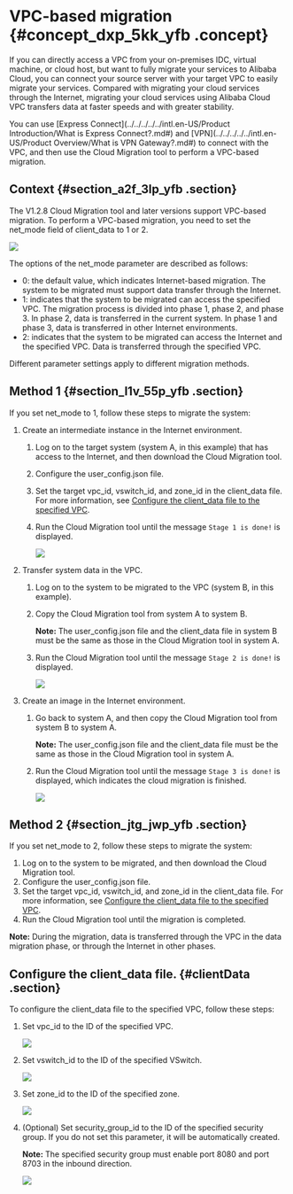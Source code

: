 # VPC-based migration {#concept_dxp_5kk_yfb .concept}

If you can directly access a VPC from your on-premises IDC, virtual machine, or cloud host, but want to fully migrate your services to Alibaba Cloud, you can connect your source server with your target VPC to easily migrate your services. Compared with migrating your cloud services through the Internet, migrating your cloud services using Alibaba Cloud VPC transfers data at faster speeds and with greater stability.

You can use [Express Connect](../../../../../intl.en-US/Product Introduction/What is Express Connect?.md#) and [VPN](../../../../../intl.en-US/Product Overview/What is VPN Gateway?.md#) to connect with the VPC, and then use the Cloud Migration tool to perform a VPC-based migration.

## Context {#section_a2f_3lp_yfb .section}

The V1.2.8 Cloud Migration tool and later versions support VPC-based migration. To perform a VPC-based migration, you need to set the net\_mode field of client\_data to 1 or 2.

![](http://static-aliyun-doc.oss-cn-hangzhou.aliyuncs.com/assets/img/65304/155471428833339_en-US.png)

The options of the net\_mode parameter are described as follows:

-   0: the default value, which indicates Internet-based migration. The system to be migrated must support data transfer through the Internet.
-   1: indicates that the system to be migrated can access the specified VPC. The migration process is divided into phase 1, phase 2, and phase 3. In phase 2, data is transferred in the current system. In phase 1 and phase 3, data is transferred in other Internet environments.
-   2: indicates that the system to be migrated can access the Internet and the specified VPC. Data is transferred through the specified VPC.

Different parameter settings apply to different migration methods.

## Method 1 {#section_l1v_55p_yfb .section}

If you set net\_mode to 1, follow these steps to migrate the system:

1.  Create an intermediate instance in the Internet environment.

    1.  Log on to the target system \(system A, in this example\) that has access to the Internet, and then download the Cloud Migration tool.
    2.  Configure the user\_config.json file.
    3.  Set the target vpc\_id, vswitch\_id, and zone\_id in the client\_data file. For more information, see [Configure the client\_data file to the specified VPC](#).
    4.  Run the Cloud Migration tool until the message `Stage 1 is done!` is displayed.

        ![](http://static-aliyun-doc.oss-cn-hangzhou.aliyuncs.com/assets/img/65304/155471428933354_en-US.png)

2.  Transfer system data in the VPC.

    1.  Log on to the system to be migrated to the VPC \(system B, in this example\).
    2.  Copy the Cloud Migration tool from system A to system B.

        **Note:** The user\_config.json file and the client\_data file in system B must be the same as those in the Cloud Migration tool in system A.

    3.  Run the Cloud Migration tool until the message `Stage 2 is done!` is displayed.

        ![](http://static-aliyun-doc.oss-cn-hangzhou.aliyuncs.com/assets/img/65304/155471428933355_en-US.png)

3.  Create an image in the Internet environment.

    1.  Go back to system A, and then copy the Cloud Migration tool from system B to system A.

        **Note:** The user\_config.json file and the client\_data file must be the same as those in the Cloud Migration tool in system A.

    2.  Run the Cloud Migration tool until the message `Stage 3 is done!` is displayed, which indicates the cloud migration is finished.

        ![](http://static-aliyun-doc.oss-cn-hangzhou.aliyuncs.com/assets/img/65304/155471429033356_en-US.png)


## Method 2 {#section_jtg_jwp_yfb .section}

If you set net\_mode to 2, follow these steps to migrate the system:

1.  Log on to the system to be migrated, and then download the Cloud Migration tool.
2.  Configure the user\_config.json file.
3.  Set the target vpc\_id, vswitch\_id, and zone\_id in the client\_data file. For more information, see [Configure the client\_data file to the specified VPC](#).
4.  Run the Cloud Migration tool until the migration is completed.

**Note:** During the migration, data is transferred through the VPC in the data migration phase, or through the Internet in other phases.

## Configure the client\_data file. {#clientData .section}

To configure the client\_data file to the specified VPC, follow these steps:

1.  Set vpc\_id to the ID of the specified VPC.

    ![](http://static-aliyun-doc.oss-cn-hangzhou.aliyuncs.com/assets/img/65304/155471429033357_en-US.png)

2.  Set vswitch\_id to the ID of the specified VSwitch.

    ![](http://static-aliyun-doc.oss-cn-hangzhou.aliyuncs.com/assets/img/65304/155471429033358_en-US.png)

3.  Set zone\_id to the ID of the specified zone.

    ![](http://static-aliyun-doc.oss-cn-hangzhou.aliyuncs.com/assets/img/65304/155471429133359_en-US.png)

4.  \(Optional\) Set security\_group\_id to the ID of the specified security group. If you do not set this parameter, it will be automatically created.

    **Note:** The specified security group must enable port 8080 and port 8703 in the inbound direction.

    ![](http://static-aliyun-doc.oss-cn-hangzhou.aliyuncs.com/assets/img/65304/155471429133360_en-US.png)


